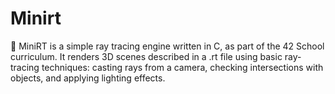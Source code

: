 # Minirt
🚀 MiniRT is a simple ray tracing engine written in C, as part of the 42 School  curriculum. It renders 3D scenes described in a .rt file using basic ray-tracing techniques: casting rays from a camera, checking intersections with objects, and applying lighting effects.
